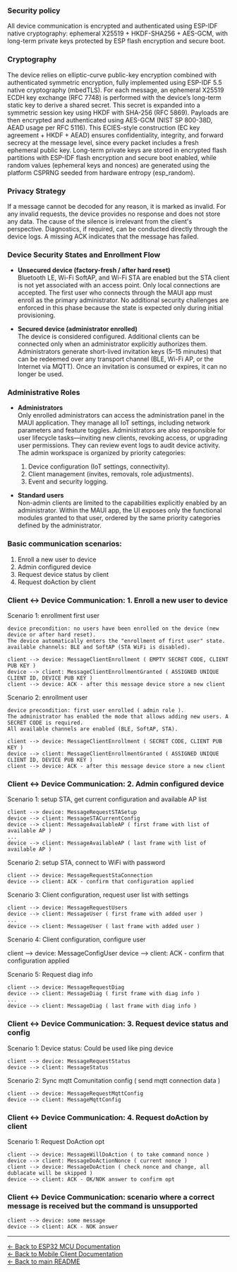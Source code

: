 ### Security policy
All device communication is encrypted and authenticated using ESP-IDF native cryptography: ephemeral X25519 + HKDF-SHA256 + AES-GCM, with long-term private keys protected by ESP flash encryption and secure boot.

### Cryptography
The device relies on elliptic-curve public-key encryption combined with authenticated symmetric encryption, fully implemented using ESP-IDF 5.5 native cryptography (mbedTLS). For each message, an ephemeral X25519 ECDH key exchange (RFC 7748) is performed with the device’s long-term static key to derive a shared secret. This secret is expanded into a symmetric session key using HKDF with SHA-256 (RFC 5869). Payloads are then encrypted and authenticated using AES-GCM (NIST SP 800-38D, AEAD usage per RFC 5116). This ECIES-style construction (EC key agreement + HKDF + AEAD) ensures confidentiality, integrity, and forward secrecy at the message level, since every packet includes a fresh ephemeral public key. Long-term private keys are stored in encrypted flash partitions with ESP-IDF flash encryption and secure boot enabled, while random values (ephemeral keys and nonces) are generated using the platform CSPRNG seeded from hardware entropy (esp_random).

### Privacy Strategy
If a message cannot be decoded for any reason, it is marked as invalid. For any invalid requests, the device provides no response and does not store any data. The cause of the silence is irrelevant from the client's perspective. Diagnostics, if required, can be conducted directly through the device logs. A missing ACK indicates that the message has failed.

### Device Security States and Enrollment Flow

- **Unsecured device (factory-fresh / after hard reset)**  
  Bluetooth LE, Wi-Fi SoftAP, and Wi-Fi STA are enabled but the STA client is not yet associated with an access point. Only local connections are accepted. The first user who connects through the MAUI app must enroll as the primary administrator. No additional security challenges are enforced in this phase because the state is expected only during initial provisioning.

- **Secured device (administrator enrolled)**  
  The device is considered configured. Additional clients can be connected only when an administrator explicitly authorizes them. Administrators generate short-lived invitation keys (5–15 minutes) that can be redeemed over any transport channel (BLE, Wi-Fi AP, or the Internet via MQTT). Once an invitation is consumed or expires, it can no longer be used.

### Administrative Roles

- **Administrators**  
  Only enrolled administrators can access the administration panel in the MAUI application. They manage all IoT settings, including network parameters and feature toggles. Administrators are also responsible for user lifecycle tasks—inviting new clients, revoking access, or upgrading user permissions. They can review event logs to audit device activity. The admin workspace is organized by priority categories:
    1. Device configuration (IoT settings, connectivity).
    2. Client management (invites, removals, role adjustments).
    3. Event and security logging.

- **Standard users**  
  Non-admin clients are limited to the capabilities explicitly enabled by an administrator. Within the MAUI app, the UI exposes only the functional modules granted to that user, ordered by the same priority categories defined by the administrator.

### Basic communication scenarios:
1. Enroll a new user to device
2. Admin configured device
3. Request device status by client
4. Request doAction by client

### Client ↔ Device Communication: 1. Enroll a new user to device

Scenario 1: enrollment first user
    
    device precondition: no users have been enrolled on the device (new device or after hard reset).
    The device automatically enters the "enrollment of first user" state.
    available channels: BLE and SoftAP (STA WiFi is disabled).

    client --> device: MessageClientEnrollment ( EMPTY SECRET CODE, CLIENT PUB KEY )
    device --> client: MessageClientEnrollmentGranted ( ASSIGNED UNIQUE CLIENT ID, DEVICE PUB KEY )
    client --> device: ACK - after this message device store a new client

Scenario 2: enrollment user

    device precondition: first user enrolled ( admin role ).
    The administrator has enabled the mode that allows adding new users. A SECRET CODE is required.
    All available channels are enabled (BLE, SoftAP, STA).

    client --> device: MessageClientEnrollment ( SECRET CODE, CLIENT PUB KEY )
    device --> client: MessageClientEnrollmentGranted ( ASSIGNED UNIQUE CLIENT ID, DEVICE PUB KEY )
    client --> device: ACK - after this message device store a new client


### Client ↔ Device Communication: 2. Admin configured device

Scenario 1: setup STA, get current configuration and available AP list

    client --> device: MessageRequestSTASetup
    device --> client: MessageSTACurrentConfig
    device --> client: MessageAvailableAP ( first frame with list of available AP )
    ...
    device --> client: MessageAvailableAP ( last frame with list of available AP )

Scenario 2: setup STA, connect to WiFi with password

    client --> device: MessageRequestStaConnection
    device --> client: ACK - confirm that configuration applied

Scenario 3: Client configuration, request user list with settings

    client --> device: MessageRequestUsers
    device --> client: MessageUser ( first frame with added user )
    ...
    device --> client: MessageUser ( last frame with added user )

Scenario 4: Client configuration, configure user

   client --> device: MessageConfigUser
   device --> client: ACK - confirm that configuration applied

Scenario 5: Request diag info

    client --> device: MessageRequestDiag
    device --> client: MessageDiag ( first frame with diag info )
    ...
    device --> client: MessageDiag ( last frame with diag info )


### Client ↔ Device Communication: 3. Request device status and config

Scenario 1: Device status: Could be used like ping device

    client --> device: MessageRequestStatus
    device --> client: MessageStatus

Scenario 2: Sync mqtt Comunitation config ( send mqtt connection data )

    client --> device: MessageRequestMqttConfig
    device --> client: MessageMqttConfig


### Client ↔ Device Communication: 4. Request doAction by client

Scenario 1: Request DoAction opt

    client --> device: MessageWillDoAction ( to take command nonce )
    device --> client: MessageDoActionNonce ( current nonce )
    client --> device: MessageDoAction ( check nonce and change, all dublacate will be skipped )
    device --> client: ACK - OK/NOK answer to confirm opt


### Client ↔ Device Communication: scenario where a correct message is received but the command is unsupported

    client --> device: some message
    device --> client: ACK - NOK answer
---

[← Back to ESP32 MCU Documentation](../../esp32_mcu/README.md)  
[← Back to Mobile Client Documentation](../../mobile_client_MAUI/README.md)  
[← Back to main README](../../README.md)